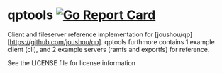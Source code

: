 # qptools [![Go Report Card](https://goreportcard.com/badge/github.com/joushou/qptools)](https://goreportcard.com/report/github.com/joushou/qptools)

Client and fileserver reference implementation for [joushou/qp][https://github.com/joushou/qp]. qptools furthmore contains 1 example client (cli), and 2 example servers (ramfs and exportfs) for reference.

See the LICENSE file for license information
